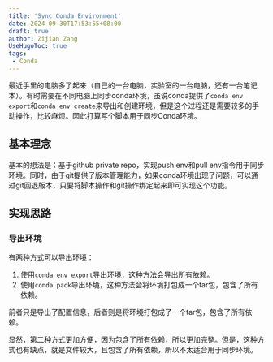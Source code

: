 ```yaml
---
title: 'Sync Conda Environment'
date: 2024-09-30T17:53:55+08:00
draft: true
author: Zijian Zang
UseHugoToc: true
tags: 
 - Conda
---
```


<!--more-->

最近手里的电脑多了起来（自己的一台电脑，实验室的一台电脑，还有一台笔记本）。有时需要在不同电脑上同步conda环境，虽说conda提供了`conda env export`和`conda env create`来导出和创建环境，但是这个过程还是需要较多的手动操作，比较麻烦。因此打算写个脚本用于同步Conda环境。

## 基本理念

基本的想法是：基于github private repo，实现push env和pull env指令用于同步环境。同时，由于git提供了版本管理能力，如果conda环境出现了问题，可以通过git回退版本，只要将脚本操作和git操作绑定起来即可实现这个功能。

## 实现思路

### 导出环境

有两种方式可以导出环境：

1. 使用`conda env export`导出环境，这种方法会导出所有依赖。
2. 使用`conda pack`导出环境，这种方法会将环境打包成一个tar包，包含了所有依赖。

前者只是导出了配置信息，后者则是将环境打包成了一个tar包，包含了所有依赖。

显然，第二种方式更加方便，因为包含了所有依赖，所以更加完整。但是，这种方式也有缺点，就是文件较大，且包含了所有依赖，所以不太适合用于同步环境。
